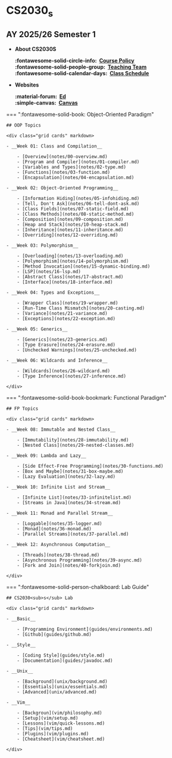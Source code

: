 # CS2030<sub>s</sub>
## AY 2025/26 Semester 1

<div class="grid cards" markdown>

- __About CS2030S__

    __:fontawesome-solid-circle-info: &nbsp;[Course Policy](about/info.md)__<br>
    __:fontawesome-solid-people-group: &nbsp;[Teaching Team](about/team.md)__<br>
    __:fontawesome-solid-calendar-days: &nbsp;[Class Schedule](about/schedule.md)__<br>

- __Websites__

    __:material-forum: &nbsp;[Ed](https://edstem.org/us/courses/79067/discussion)__<br>
    __:simple-canvas: &nbsp;[Canvas](https://canvas.nus.edu.sg/courses/77787)__<br>
    <!-- __:fontawesome-solid-ticket: &nbsp;[Request Ticket](https://mysoc.nus.edu.sg/app/cs1010/)__<br> -->

</div>


=== ":fontawesome-solid-book: Object-Oriented Paradigm"

    ## OOP Topics

    <div class="grid cards" markdown>

    - __Week 01: Class and Compilation__

        - [Overview](notes/00-overview.md)
        - [Program and Compiler](notes/01-compiler.md)
        - [Variables and Types](notes/02-type.md)
        - [Functions](notes/03-function.md)
        - [Encapsulation](notes/04-encapsulation.md)

    - __Week 02: Object-Oriented Programming__

        - [Information Hiding](notes/05-infohiding.md)
        - [Tell, Don't Ask](notes/06-tell-dont-ask.md)
        - [Class Fields](notes/07-static-field.md)
        - [Class Methods](notes/08-static-method.md)
        - [Composition](notes/09-composition.md)
        - [Heap and Stack](notes/10-heap-stack.md)
        - [Inheritance](notes/11-inheritance.md)
        - [Overriding](notes/12-overriding.md)
    
    - __Week 03: Polymorphism__

        - [Overloading](notes/13-overloading.md)
        - [Polymorphism](notes/14-polymorphism.md)
        - [Method Invocation](notes/15-dynamic-binding.md)
        - [LSP](notes/16-lsp.md)
        - [Abstract Class](notes/17-abstract.md)
        - [Interface](notes/18-interface.md)
    
    - __Week 04: Types and Exceptions__
    
        - [Wrapper Class](notes/19-wrapper.md)
        - [Run-Time Class Mismatch](notes/20-casting.md)
        - [Variance](notes/21-variance.md)
        - [Exceptions](notes/22-exception.md)
    
    - __Week 05: Generics__
    
        - [Generics](notes/23-generics.md)
        - [Type Erasure](notes/24-erasure.md)
        - [Unchecked Warnings](notes/25-unchecked.md)
    
    - __Week 06: Wildcards and Inference__

        - [Wildcards](notes/26-wildcard.md)
        - [Type Inference](notes/27-inference.md)

    </div>


=== ":fontawesome-solid-book-bookmark: Functional Paradigm"

    ## FP Topics

    <div class="grid cards" markdown>

    - __Week 08: Immutable and Nested Class__

        - [Immutability](notes/28-immutability.md)
        - [Nested Class](notes/29-nested-classes.md)

    - __Week 09: Lambda and Lazy__

        - [Side Effect-Free Programming](notes/30-functions.md)
        - [Box and Maybe](notes/31-box-maybe.md)
        - [Lazy Evaluation](notes/32-lazy.md)
    
    - __Week 10: Infinite List and Stream__

        - [Infinite List](notes/33-infinitelist.md)
        - [Streams in Java](notes/34-stream.md)
    
    - __Week 11: Monad and Parallel Stream__
    
        - [Loggable](notes/35-logger.md)
        - [Monad](notes/36-monad.md)
        - [Parallel Streams](notes/37-parallel.md)
    
    - __Week 12: Asynchronous Computation__
    
        - [Threads](notes/38-thread.md)
        - [Asynchronous Programming](notes/39-async.md)
        - [Fork and Join](notes/40-forkjoin.md)
    
    </div>



=== ":fontawesome-solid-person-chalkboard: Lab Guide"

    ## CS2030<sub>s</sub> Lab

    <div class="grid cards" markdown>

    - __Basic__

        - [Programming Environment](guides/environments.md)
        - [Github](guides/github.md)

    - __Style__

        - [Coding Style](guides/style.md)
        - [Documentation](guides/javadoc.md)
    
    - __Unix__

        - [Background](unix/background.md)
        - [Essentials](unix/essentials.md)
        - [Advanced](unix/advanced.md)
    
    - __Vim__
    
        - [Backgroun](vim/philosophy.md)
        - [Setup](vim/setup.md)
        - [Lessons](vim/quick-lessons.md)
        - [Tips](vim/tips.md)
        - [Plugins](vim/plugins.md)
        - [Cheatsheet](vim/cheatsheet.md)
    
    </div>